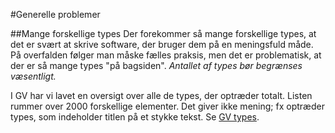 #Generelle problemer

##Mange forskellige types
Der forekommer så mange forskellige types, at det er svært at skrive software, der bruger dem på en meningsfuld måde. 
På overfalden følger man måske fælles praksis, men det er problematisk, at der er så mange types "på bagsiden". *Antallet af types bør begrænses væsentligt.*

I GV har vi lavet en oversigt over alle de types, der optræder totalt. Listen rummer over 2000 forskellige elementer. Det giver ikke mening; fx optræder types,
som indeholder titlen på et stykke tekst. Se [GV types](gv_types.md).
